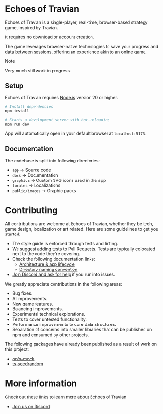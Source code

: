 # Echoes of Travian

Echoes of Travian is a single-player, real-time, browser-based strategy game, inspired by Travian.

It requires no download or account creation.

The game leverages browser-native technologies to save your progress and data between sessions, offering an experience akin to an online game.

> [!NOTE]
> Very much still work in progress.

## Setup

Echoes of Travian requires [Node.js](https://nodejs.org/en/download/package-manager) version 20 or higher.

```bash
# Install dependencies
npm install

# Starts a development server with hot-reloading
npm run dev
```

App will automatically open in your default browser at `localhost:5173`.

## Documentation

The codebase is split into following directories:

- `app` → Source code
- `docs` → Documentation
- `graphics` → Custom SVG icons used in the app
- `locales` → Localizations
- `public/images` → Graphic packs

# Contributing

All contributions are welcome at Echoes of Travian, whether they be tech, game design, localization or art related. Here are some guidelines to get you started:

- The style guide is enforced through tests and linting.
- We suggest adding tests to Pull Requests. Tests are typically colocated next to the code they're covering.
- Check the following documentation links:
  - [Architecture & app lifecycle](/docs/ARCHITECTURE.md)
  - [Directory naming convention](/docs/DIRECTORY_NAMING_CONVENTION.md)
- [Join Discord and ask for help](https://discord.gg/KZsWW3Z8) if you run into issues.

We greatly appreciate contributions in the following areas:

- Bug fixes.
- AI improvements.
- New game features.
- Balancing improvements.
- Experimental technical explorations.
- Tests to cover untested functionality.
- Performance improvements to core data structures.
- Separation of concerns into smaller libraries that can be published on npm and consumed by other projects.

The following packages have already been published as a result of work on this project:
  - [opfs-mock](https://www.npmjs.com/package/opfs-mock)
  - [ts-seedrandom](https://www.npmjs.com/package/ts-seedrandom)

# More information

Check out these links to learn more about Echoes of Travian:

- [Join us on Discord](https://discord.gg/KZsWW3Z8)

